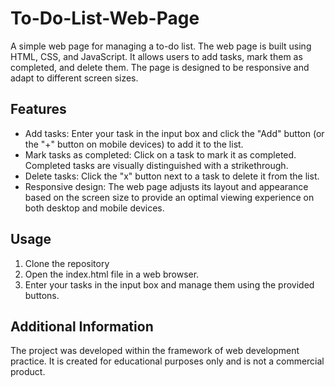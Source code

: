 # To-Do-List-Web-Page
A simple web page for managing a to-do list. The web page is built using HTML, CSS, and JavaScript.
It allows users to add tasks, mark them as completed, and delete them. The page is designed to be responsive and adapt to different screen sizes.

## Features
* Add tasks: Enter your task in the input box and click the "Add" button (or the "+" button on mobile devices) to add it to the list.
* Mark tasks as completed: Click on a task to mark it as completed. Completed tasks are visually distinguished with a strikethrough.
* Delete tasks: Click the "x" button next to a task to delete it from the list.
* Responsive design: The web page adjusts its layout and appearance based on the screen size to provide an optimal viewing experience on both desktop and mobile devices.

## Usage
1. Clone the repository
2. Open the index.html file in a web browser.
3. Enter your tasks in the input box and manage them using the provided buttons.

## Additional Information
The project was developed within the framework of web development practice. It is created for educational purposes only and is not a commercial product.
